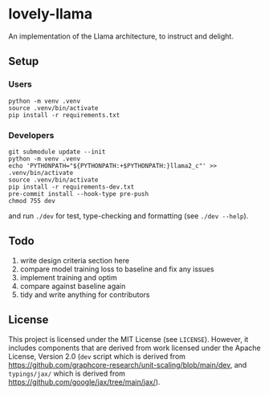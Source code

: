 # lovely-llama
An implementation of the Llama architecture, to instruct and delight.

## Setup

### Users

```
python -m venv .venv
source .venv/bin/activate
pip install -r requirements.txt
```

### Developers

```
git submodule update --init
python -m venv .venv
echo 'PYTHONPATH="${PYTHONPATH:+$PYTHONPATH:}llama2_c"' >> .venv/bin/activate
source .venv/bin/activate
pip install -r requirements-dev.txt
pre-commit install --hook-type pre-push
chmod 755 dev
```
and run `./dev` for test, type-checking and formatting (see `./dev --help`).

## Todo

1. write design criteria section here
2. compare model training loss to baseline and fix any issues
3. implement training and optim
4. compare against baseline again
5. tidy and write anything for contributors

## License

This project is licensed under the MIT License (see `LICENSE`). However, it includes components that are derived from work licensed under the Apache License, Version 2.0 (`dev` script which is derived from https://github.com/graphcore-research/unit-scaling/blob/main/dev, and `typings/jax/` which is derived from https://github.com/google/jax/tree/main/jax/).

